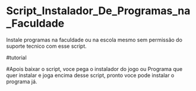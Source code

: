 # Script_Instalador_De_Programas_na_Faculdade
Instale programas na faculdade ou na escola mesmo sem permissão do suporte tecnico com esse script.

#tutorial

#Apois baixar o script, voce pega o instalador do jogo ou Programa que quer instalar e joga encima desse script, pronto voce pode instalar o programa já.
